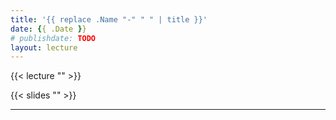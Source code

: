 ```yaml
---
title: '{{ replace .Name "-" " " | title }}'
date: {{ .Date }}
# publishdate: TODO
layout: lecture
---
```


<!-- Add a link to the {{< lecture >}} shortcode
<!-- <https://studio.youtube.com/channel/UCVUEnVxGvUOovgJ0kkqmY6w/videos> -->
{{< lecture "" >}}

<!-- Add a link to the {{< slides >}} shortcode
<!-- <https://drive.google.com/drive/u/0/my-drive> -->

{{< slides "" >}}

---
